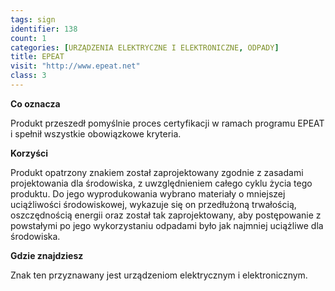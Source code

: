 ```yaml
---
tags: sign
identifier: 138
count: 1
categories: [URZĄDZENIA ELEKTRYCZNE I ELEKTRONICZNE, ODPADY]
title: EPEAT
visit: "http://www.epeat.net"
class: 3
---
```

**Co oznacza**

Produkt przeszedł pomyślnie proces certyfikacji w ramach programu EPEAT i spełnił wszystkie obowiązkowe kryteria.

**Korzyści**

Produkt opatrzony znakiem został zaprojektowany zgodnie z zasadami projektowania dla środowiska, z uwzględnieniem całego cyklu życia tego produktu. Do jego wyprodukowania wybrano materiały o mniejszej uciążliwości środowiskowej, wykazuje się on przedłużoną trwałością, oszczędnością energii oraz został tak zaprojektowany, aby postępowanie z powstałymi po jego wykorzystaniu odpadami było jak najmniej uciążliwe dla środowiska.

**Gdzie znajdziesz**

Znak ten przyznawany jest urządzeniom elektrycznym i elektronicznym.
